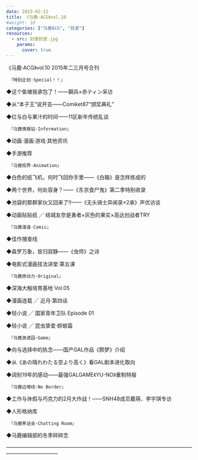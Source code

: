 ```yaml
---
date: 2015-02-12
title: 《马鹿·ACG》vol.10
#weight: 10
categories: ["马鹿ACG", "目录"]
resources:
  - src: 封面封底.jpg
    params:
      cover: true
---
```


《马鹿·ACG》vol.10 2015年二三月号合刊

     『特别企划·Special！！』          

◆这个鱼塘我承包了！——鋼兵×赤ティン采访  

◆从“本子王”说开去——Comiket87“颁奖典礼”

◆红与白与果汁的时间——11区新年传统乱谈 

     『马鹿情报站·Information』      

◆动画·漫画·游戏·其他资讯

◆手游推荐

     『马鹿视界·Animation』           

◆白色的纸飞机，何时飞回你手里——《白箱》是怎样炼成的

◆两个世界，何处容身？——《东京食尸鬼》第二季特别收录

◆池袋的那群家伙又回来了!!——《无头骑士异闻录×2承》声优访谈

◆动画贴贴纸 ╱ 结城友奈是勇者×灰色的果实×高达创战者TRY

     『马鹿漫道·Comic』                 

◆佳作搜查线

◆森罗万象，皆归寂静——《虫师》之诗 

◆电影式漫画技法讲堂·第五课

     『马鹿原动力·Original』            

◆深海大触培育基地 Vol.05

◆漫画连载 ╱ 近月·第四话

◆轻小说 ╱ 国家青年卫队·Episode 01 

◆轻小说 ╱ 昆虫挚爱·蜉蝣篇

     『马鹿游递园·Game』              

◆向与选择中的执念——国产GAL作品《颢梦》介绍

◆从《あの晴れわたる空より高く》看GAL剧本进化取向

◆阔别19年的感动——最强GALGAME《YU-NO》重制特报

     『马鹿边境线·No Border』         

◆工作与休假与巧克力的2月大作战！——SNH48成员戴萌、李宇琪专访 

◆人形格纳库

     『马鹿茶话会·Chatting Room』  

◆马鹿编辑部的冬季碎碎念

——————————————————————————————————————————————